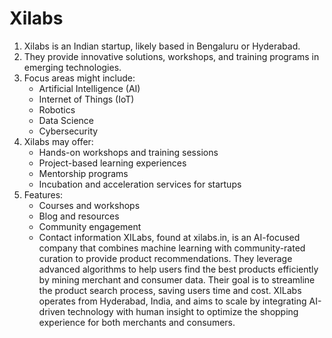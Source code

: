 # Xilabs

1. Xilabs is an Indian startup, likely based in Bengaluru or Hyderabad.
2. They provide innovative solutions, workshops, and training programs in emerging technologies.
3. Focus areas might include:
    - Artificial Intelligence (AI)
    - Internet of Things (IoT)
    - Robotics
    - Data Science
    - Cybersecurity
4. Xilabs may offer:
    - Hands-on workshops and training sessions
    - Project-based learning experiences
    - Mentorship programs
    - Incubation and acceleration services for startups
5. Features:
    - Courses and workshops
    - Blog and resources
    - Community engagement
    - Contact information
XILabs, found at xilabs.in, is an AI-focused company that combines machine learning with community-rated curation to provide product recommendations. They leverage advanced algorithms to help users find the best products efficiently by mining merchant and consumer data. Their goal is to streamline the product search process, saving users time and cost. XILabs operates from Hyderabad, India, and aims to scale by integrating AI-driven technology with human insight to optimize the shopping experience for both merchants and consumers.


